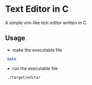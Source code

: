 # Text Editor in C

A simple vim-like text editor written in C.

## Usage

- make the executable file

```bash
 make
```

- run the executable file

```bash
 ./target/editor
```
